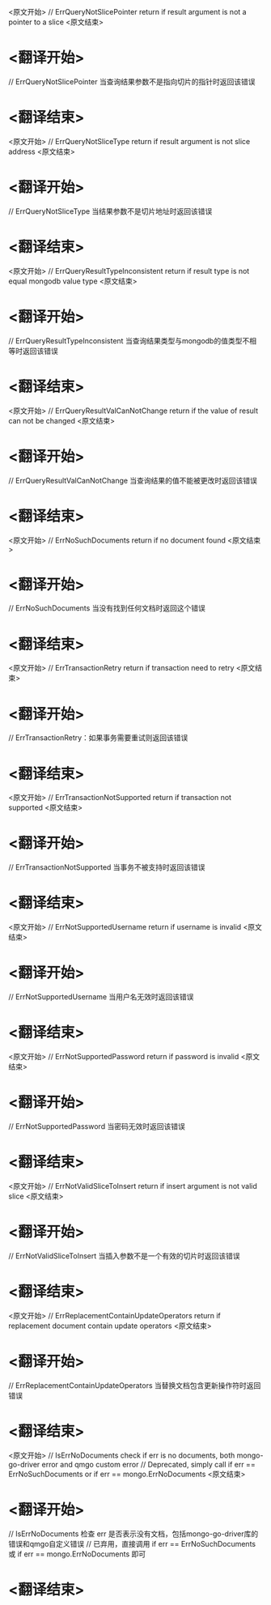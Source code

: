 
<原文开始>
// ErrQueryNotSlicePointer return if result argument is not a pointer to a slice
<原文结束>

# <翻译开始>
// ErrQueryNotSlicePointer 当查询结果参数不是指向切片的指针时返回该错误
# <翻译结束>


<原文开始>
// ErrQueryNotSliceType return if result argument is not slice address
<原文结束>

# <翻译开始>
// ErrQueryNotSliceType 当结果参数不是切片地址时返回该错误
# <翻译结束>


<原文开始>
// ErrQueryResultTypeInconsistent return if result type is not equal mongodb value type
<原文结束>

# <翻译开始>
// ErrQueryResultTypeInconsistent 当查询结果类型与mongodb的值类型不相等时返回该错误
# <翻译结束>


<原文开始>
// ErrQueryResultValCanNotChange return if the value of result can not be changed
<原文结束>

# <翻译开始>
// ErrQueryResultValCanNotChange 当查询结果的值不能被更改时返回该错误
# <翻译结束>


<原文开始>
// ErrNoSuchDocuments return if no document found
<原文结束>

# <翻译开始>
// ErrNoSuchDocuments 当没有找到任何文档时返回这个错误
# <翻译结束>


<原文开始>
// ErrTransactionRetry return if transaction need to retry
<原文结束>

# <翻译开始>
// ErrTransactionRetry：如果事务需要重试则返回该错误
# <翻译结束>


<原文开始>
// ErrTransactionNotSupported return if transaction not supported
<原文结束>

# <翻译开始>
// ErrTransactionNotSupported 当事务不被支持时返回该错误
# <翻译结束>


<原文开始>
// ErrNotSupportedUsername return if username is invalid
<原文结束>

# <翻译开始>
// ErrNotSupportedUsername 当用户名无效时返回该错误
# <翻译结束>


<原文开始>
// ErrNotSupportedPassword return if password is invalid
<原文结束>

# <翻译开始>
// ErrNotSupportedPassword 当密码无效时返回该错误
# <翻译结束>


<原文开始>
// ErrNotValidSliceToInsert return if insert argument is not valid slice
<原文结束>

# <翻译开始>
// ErrNotValidSliceToInsert 当插入参数不是一个有效的切片时返回该错误
# <翻译结束>


<原文开始>
// ErrReplacementContainUpdateOperators return if replacement document contain update operators
<原文结束>

# <翻译开始>
// ErrReplacementContainUpdateOperators 当替换文档包含更新操作符时返回错误
# <翻译结束>


<原文开始>
// IsErrNoDocuments check if err is no documents, both mongo-go-driver error and qmgo custom error
// Deprecated, simply call if err == ErrNoSuchDocuments or if err == mongo.ErrNoDocuments
<原文结束>

# <翻译开始>
// IsErrNoDocuments 检查 err 是否表示没有文档，包括mongo-go-driver库的错误和qmgo自定义错误
// 已弃用，直接调用 if err == ErrNoSuchDocuments 或 if err == mongo.ErrNoDocuments 即可
# <翻译结束>

